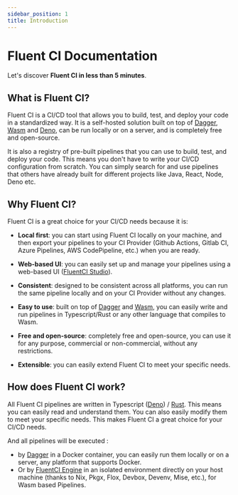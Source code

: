 ```yaml
---
sidebar_position: 1
title: Introduction
---
```


# Fluent CI Documentation

Let's discover **Fluent CI in less than 5 minutes**.

## What is Fluent CI?

Fluent CI is a CI/CD tool that allows you to build, test, and deploy your code in a standardized way. It is a self-hosted solution built on top of [Dagger](https://dagger.io/), [Wasm](https://webassembly.org) and [Deno](https://deno.land/), can be run locally or on a server, and is completely free and open-source.

It is also a registry of pre-built pipelines that you can use to build, test, and deploy your code. This means you don't have to write your CI/CD configuration from scratch. You can simply search for and use pipelines that others have already built for different projects like Java, React, Node, Deno etc.

## Why Fluent CI?

Fluent CI is a great choice for your CI/CD needs because it is:

- **Local first**: you can start using Fluent CI locally on your machine, and then export your pipelines to your CI Provider (Github Actions, Gitlab CI, Azure Pipelines, AWS CodePipeline, etc.) when you are ready.

- **Web-based UI**: you can easily set up and manage your pipelines using a web-based UI ([FluentCI Studio](/fluentci-studio/intro)).
  
- **Consistent**: designed to be consistent across all platforms, you can run the same pipeline locally and on your CI Provider without any changes.

- **Easy to use**: built on top of [Dagger](https://dagger.io/) and [Wasm](https://webassembly.org/), you can easily write and run pipelines in Typescript/Rust or any other language that compiles to Wasm.
  
- **Free and open-source**: completely free and open-source, you can use it for any purpose, commercial or non-commercial, without any restrictions.

- **Extensible**: you can easily extend Fluent CI to meet your specific needs.

## How does Fluent CI work?

All Fluent CI pipelines are written in Typescript ([Deno](https://deno.com/)) / [Rust](https://www.rust-lang.org/). This means you can easily read and understand them. You can also easily modify them to meet your specific needs. This makes Fluent CI a great choice for your CI/CD needs.

And all pipelines will be executed :

- by [Dagger](https://dagger.io/) in a Docker container, you can easily run them locally or on a server, any platform that supports Docker.
- Or by [FluentCI Engine](https://github.com/fluentci-io/fluentci-engine) in an isolated environment directly on your host machine (thanks to Nix, Pkgx, Flox, Devbox, Devenv, Mise, etc.), for Wasm based Pipelines.
